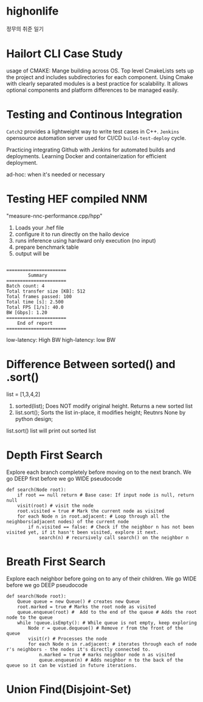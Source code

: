 # highonlife
정무의 취준 일기

# Hailort CLI Case Study
usage of CMAKE: Mange building across OS. Top level CmakeLists sets up the project and includes subdirectories for each component. Using Cmake with clearly separated modules is a best practice for scalability. It allows optional components and platform differences to be managed easily. 

# Testing and Continous Integration
`Catch2` provides a lightweight way to write test cases in C++.
`Jenkins` opensource automation server used for CI/CD `build-test-deploy` cycle.

Practicing integrating Github with Jenkins for automated builds and deployments.
Learning Docker and containerization for efficient deployment.

ad-hoc: when it's needed or necessary

# Testing HEF compiled NNM
"measure-nnc-performance.cpp/hpp"
1. Loads your .hef file
2. configure it to run directly on the hailo device
3. runs inference using hardward only execution (no input)
4. prepare benchmark table
5. output will be
```Starting HW infer Estimator...

======================
        Summary
======================
Batch count: 4
Total transfer size [KB]: 512
Total frames passed: 100
Total time [s]: 2.500
Total FPS [1/s]: 40.0
BW [Gbps]: 1.20
======================
    End of report
======================
```
low-latency: High BW
high-latency: low BW

# Difference Between sorted() and .sort()
list = [1,3,4,2]
1. sorted(list); Does NOT modify original height. Returns a new sorted list
2. list.sort(); Sorts the list in-place, it modifies height; Reutnrs None by python design;

list.sort()
list
will print out sorted list

# Depth First Search
Explore each branch completely before moving on to the next branch.
We go DEEP first before we go WIDE
pseudocode
```
def search(Node root):
    if root == null return # Base case: If input node is null, return null
    visit(root) # visit the node
    root.visited = true # Mark the current node as visited
    for each Node n in root.adjacent: # Loop through all the neighbors(adjacent nodes) of the current node
        if n.visited == false: # Check if the neighbor n has not been visited yet, if it hasn't been visited, explore it next.
            search(n) # recursively call search() on the neighbor n
```
# Breath First Search
Explore each neighbor before going on to any of their children.
We go WIDE before we go DEEP
pseudocode
```
def search(Node root):
    Queue queue = new Queue() # creates new Queue
    root.marked = true # Marks the root node as visited
    queue.enqueue(root) #  Add to the end of the queue # Adds the root node to the queue
    while !queue.isEmpty(): # While queue is not empty, keep exploring
        Node r = queue.dequeue() # Remove r from the front of the queue
        visit(r) # Processes the node
        for each Node n in r.adjacent: # iterates through each of node r's neighbors - the nodes it's directly connected to. 
            n.marked = true # marks neighbor node n as visited
            queue.enqueue(n) # Adds neighbor n to the back of the queue so it can be vistied in future iterations. 
```

# Union Find(Disjoint-Set)

